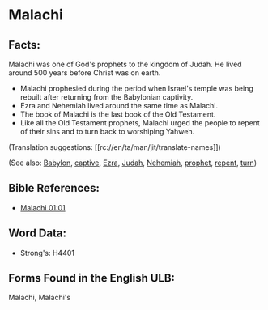 # Malachi

## Facts:

Malachi was one of God's prophets to the kingdom of Judah. He lived around 500 years before Christ was on earth.

* Malachi prophesied during the period when Israel's temple was being rebuilt after returning from the Babylonian captivity.
* Ezra and Nehemiah lived around the same time as Malachi.
* The book of Malachi is the last book of the Old Testament.
* Like all the Old Testament prophets, Malachi urged the people to repent of their sins and to turn back to worshiping Yahweh.

(Translation suggestions: [[rc://en/ta/man/jit/translate-names]])

(See also: [Babylon](../names/babylon.md), [captive](../other/captive.md), [Ezra](../names/ezra.md), [Judah](../names/kingdomofjudah.md), [Nehemiah](../names/nehemiah.md), [prophet](../kt/prophet.md), [repent](../kt/repent.md), [turn](../other/turn.md))

## Bible References:

* [Malachi 01:01](rc://en/tn/help/mal/01/01)

## Word Data:

* Strong's: H4401

## Forms Found in the English ULB:

Malachi, Malachi's
